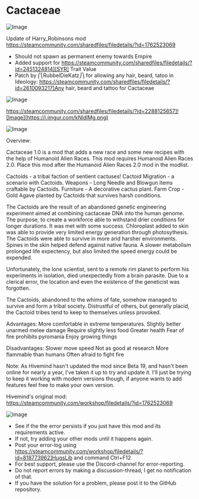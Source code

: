 # Cactaceae

![Image](https://i.imgur.com/buuPQel.png)

Update of Harry_Robinsons mod
https://steamcommunity.com/sharedfiles/filedetails/?id=1762523069

- Should not spawn as permanent enemy towards Empire
- Added support for https://steamcommunity.com/sharedfiles/filedetails/?id=2451324814][SYR] Trait Value
- Patch by ⎛⎝RubbelDieKatz⎠⎞ for allowing any hair, beard, tatoo in Ideology: https://steamcommunity.com/sharedfiles/filedetails/?id=2610093217]Any hair, beard and tattoo for Cactaceae

![Image](https://i.imgur.com/pufA0kM.png)

	
https://steamcommunity.com/sharedfiles/filedetails/?id=2288125657]![Image](https://i.imgur.com/kNldlMg.png)


![Image](https://i.imgur.com/Z4GOv8H.png)


Overview:

Cactaceae 1.0 is a mod that adds a new race and some new recipes with the help of Humanoid Alien Races. This mod requires Humanoid Alien Races 2.0. Place this mod after the Humanoid Alien Races 2.0 mod in the modlist.
	
   Cactoids - a tribal faction of sentient cactuses!
   Cactoid Migration - a scenario with Cactoids.
   Weapons - Long Needle and Blowgun items craftable by Cactoids.
   Furniture - A decorative cactus plant.
   Farm Crop - Gold Agave planted by Cactoids that survives harsh conditions.

The Cactoids are the result of an abandoned genetic engineering experiment aimed at combining cactaceae DNA into the human genome. The purpose, to create a workforce able to withstand drier conditions for longer durations. It was met with some success. Chloroplast added to skin was able to provide very limited energy generation through photosythesis. The Cactoids were able to survive in more arid harsher environments. Spines in the skin helped defend against native fauna. A slower metabolism prolonged life expectency, but also limited the speed energy could be expended.
	
Unfortunately, the lone scientist, sent to a remote rim planet to perform his experiments in isolation, died unexpectedly from a brain parasite. Due to a clerical error, the location and even the existence of the geneticist was forgotten.
	
The Cactoids, abandoned to the whims of fate, somehow managed to survive and form a tribal society. Distrustful of others, but generally placid, the Cactoid tribes tend to keep to themselves unless provoked.


Advantages:
   More comfortable in extreme temperatures.
   Slightly better unarmed melee damage
   Require slightly less food
   Greater health
   Fear of fire prohibits pyromania
   Enjoy growing things

Disadvantages:
   Slower move speed
   Not as good at research
   More flammable than humans 
   Often afraid to fight fire

Note: As Hivemind hasn't updated the mod since Beta 19, and hasn't been online for nearly a year, I've taken it up to try and update it. I'll just be trying to keep it working with modern versions though, if anyone wants to add features feel free to make your own version.

Hivemind's original mod: https://steamcommunity.com/workshop/filedetails/?id=1762523069


![Image](https://i.imgur.com/PwoNOj4.png)



-  See if the the error persists if you just have this mod and its requirements active.
-  If not, try adding your other mods until it happens again.
-  Post your error-log using https://steamcommunity.com/workshop/filedetails/?id=818773962]HugsLib and command Ctrl+F12
-  For best support, please use the Discord-channel for error-reporting.
-  Do not report errors by making a discussion-thread, I get no notification of that.
-  If you have the solution for a problem, please post it to the GitHub repository.




